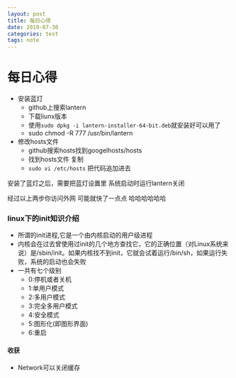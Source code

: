```yaml
---
layout: post
title: 每日心得
date: 2019-07-30
categories: test
tags: note
---
```


# 每日心得

- 安装蓝灯
  - github上搜索lantern
  - 下载liunx版本
  - 使用`sudo dpkg -i lantern-installer-64-bit.deb`就安装好可以用了
  - sudo chmod -R 777 /usr/bin/lantern
- 修改hosts文件
  - github搜索hosts找到googelhosts/hosts
  - 找到hosts文件 复制
  - `sudo vi /etc/hosts` 把代码追加进去

安装了蓝灯之后，需要把蓝灯设置里 系统启动时运行lantern关闭

经过以上两步你访问外网 可能就快了一点点 哈哈哈哈哈哈

### linux下的init知识介绍

- 所谓的init进程,它是一个由内核启动的用户级进程
- 内核会在过去曾使用过init的几个地方查找它，它的正确位置（对Linux系统来说）是/sbin/init。如果内核找不到init，它就会试着运行/bin/sh，如果运行失败，系统的启动也会失败
- 一共有七个级别
  - 0:停机或者关机
  - 1:单用户模式
  - 2:多用户模式
  - 3:完全多用户模式
  - 4:安全模式
  - 5:图形化(即图形界面)
  - 6:重启

#### 收获

- Network可以关闭缓存